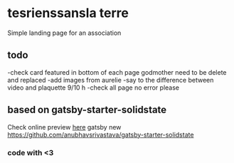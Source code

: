 # tesrienssansla terre

Simple landing page for an association

## todo

-check card featured in bottom of each page godmother need to be delete and replaced
-add images from aurelie
-say to the difference between video and plaquette 9/10 h
-check all page no error please

## based on gatsby-starter-solidstate

Check online preview [here](https://anubhavsrivastava.github.io/gatsby-starter-solidstate/)
gatsby new <site-name> https://github.com/anubhavsrivastava/gatsby-starter-solidstate

### code with <3

